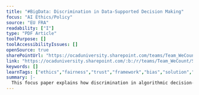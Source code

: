 ```yaml
---
title: "#BigData: Discrimination in Data-Supported Decision Making"
focus: "AI Ethics/Policy"
source: "EU FRA"
readability: ["I"]
type: "PDF Article"
toolPurpose: []
toolAccessibilityIssues: []
openSource: true
sharePointUrl: "https://ocaduniversity.sharepoint.com/teams/Team_WeCount/Shared%20Documents/Resources%20and%20Tools/Literature%20(curated)/%23BigData%20Discrimination%20in%20data-supported%20decision%20making.pdf"
link: "https://ocaduniversity.sharepoint.com/:b:/r/teams/Team_WeCount/Shared%20Documents/Resources%20and%20Tools/Literature%20(curated)/%23BigData%20Discrimination%20in%20data-supported%20decision%20making.pdf?csf=1&web=1&e=BND8ei"
keywords: []
learnTags: ["ethics","fairness","trust","framework","bias","solution","government","inclusivePractice"]
summary: |-
  This focus paper explains how discrimination in algorithmic decision-making, a fundamental rights area affected by technological developments, can occur and suggests possible solutions. 
---
```


